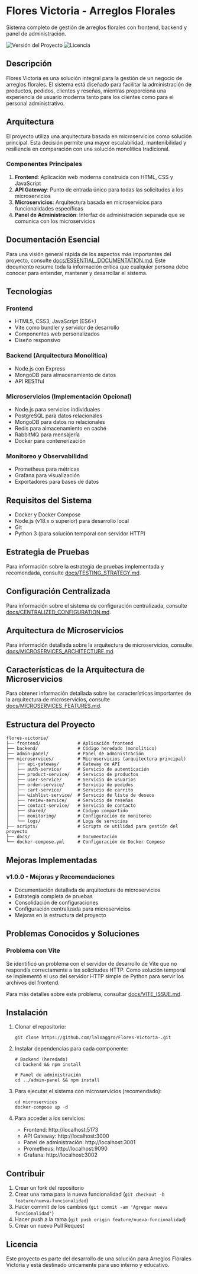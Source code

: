 # Flores Victoria - Arreglos Florales

Sistema completo de gestión de arreglos florales con frontend, backend y panel de administración.

![Versión del Proyecto](https://img.shields.io/badge/version-1.0.0-blue)
![Licencia](https://img.shields.io/badge/license-Interno%20y%20Educativo-orange)

## Descripción

Flores Victoria es una solución integral para la gestión de un negocio de arreglos florales. El sistema está diseñado para facilitar la administración de productos, pedidos, clientes y reseñas, mientras proporciona una experiencia de usuario moderna tanto para los clientes como para el personal administrativo.

## Arquitectura

El proyecto utiliza una arquitectura basada en microservicios como solución principal. Esta decisión permite una mayor escalabilidad, mantenibilidad y resiliencia en comparación con una solución monolítica tradicional.

### Componentes Principales

1. **Frontend**: Aplicación web moderna construida con HTML, CSS y JavaScript
2. **API Gateway**: Punto de entrada único para todas las solicitudes a los microservicios
3. **Microservicios**: Arquitectura basada en microservicios para funcionalidades específicas
4. **Panel de Administración**: Interfaz de administración separada que se comunica con los microservicios

## Documentación Esencial

Para una visión general rápida de los aspectos más importantes del proyecto, consulte [docs/ESSENTIAL_DOCUMENTATION.md](docs/ESSENTIAL_DOCUMENTATION.md). Este documento resume toda la información crítica que cualquier persona debe conocer para entender, mantener y desarrollar el sistema.

## Tecnologías

### Frontend
- HTML5, CSS3, JavaScript (ES6+)
- Vite como bundler y servidor de desarrollo
- Componentes web personalizados
- Diseño responsivo

### Backend (Arquitectura Monolítica)
- Node.js con Express
- MongoDB para almacenamiento de datos
- API RESTful

### Microservicios (Implementación Opcional)
- Node.js para servicios individuales
- PostgreSQL para datos relacionales
- MongoDB para datos no relacionales
- Redis para almacenamiento en caché
- RabbitMQ para mensajería
- Docker para contenerización

### Monitoreo y Observabilidad
- Prometheus para métricas
- Grafana para visualización
- Exportadores para bases de datos

## Requisitos del Sistema

- Docker y Docker Compose
- Node.js (v18.x o superior) para desarrollo local
- Git
- Python 3 (para solución temporal con servidor HTTP)

## Estrategia de Pruebas

Para información sobre la estrategia de pruebas implementada y recomendada, consulte [docs/TESTING_STRATEGY.md](docs/TESTING_STRATEGY.md).

## Configuración Centralizada

Para información sobre el sistema de configuración centralizada, consulte [docs/CENTRALIZED_CONFIGURATION.md](docs/CENTRALIZED_CONFIGURATION.md).

## Arquitectura de Microservicios

Para información detallada sobre la arquitectura de microservicios, consulte [docs/MICROSERVICES_ARCHITECTURE.md](docs/MICROSERVICES_ARCHITECTURE.md).

## Características de la Arquitectura de Microservicios

Para obtener información detallada sobre las características importantes de la arquitectura de microservicios, consulte [docs/MICROSERVICES_FEATURES.md](docs/MICROSERVICES_FEATURES.md).

## Estructura del Proyecto

```
flores-victoria/
├── frontend/              # Aplicación frontend
├── backend/               # Código heredado (monolítico)
├── admin-panel/           # Panel de administración
├── microservices/         # Microservicios (arquitectura principal)
│   ├── api-gateway/       # Gateway de API
│   ├── auth-service/      # Servicio de autenticación
│   ├── product-service/   # Servicio de productos
│   ├── user-service/      # Servicio de usuarios
│   ├── order-service/     # Servicio de pedidos
│   ├── cart-service/      # Servicio de carrito
│   ├── wishlist-service/  # Servicio de lista de deseos
│   ├── review-service/    # Servicio de reseñas
│   ├── contact-service/   # Servicio de contacto
│   ├── shared/            # Código compartido
│   ├── monitoring/        # Configuración de monitoreo
│   └── logs/              # Logs de servicios
├── scripts/               # Scripts de utilidad para gestión del proyecto
├── docs/                  # Documentación
└── docker-compose.yml     # Configuración de Docker Compose
```

## Mejoras Implementadas

### v1.0.0 - Mejoras y Recomendaciones
- Documentación detallada de arquitectura de microservicios
- Estrategia completa de pruebas
- Consolidación de configuraciones
- Configuración centralizada para microservicios
- Mejoras en la estructura del proyecto

## Problemas Conocidos y Soluciones

### Problema con Vite
Se identificó un problema con el servidor de desarrollo de Vite que no respondía correctamente a las solicitudes HTTP. Como solución temporal se implementó el uso del servidor HTTP simple de Python para servir los archivos del frontend.

Para más detalles sobre este problema, consultar [docs/VITE_ISSUE.md](docs/VITE_ISSUE.md).

## Instalación

1. Clonar el repositorio:
   ```
   git clone https://github.com/laloaggro/Flores-Victoria-.git
   ```

2. Instalar dependencias para cada componente:
   ```
   # Backend (heredado)
   cd backend && npm install
   
   # Panel de administración
   cd ../admin-panel && npm install
   ```

3. Para ejecutar el sistema con microservicios (recomendado):
   ```
   cd microservices
   docker-compose up -d
   ```

4. Para acceder a los servicios:
   - Frontend: http://localhost:5173
   - API Gateway: http://localhost:3000
   - Panel de administración: http://localhost:3001
   - Prometheus: http://localhost:9090
   - Grafana: http://localhost:3002

## Contribuir

1. Crear un fork del repositorio
2. Crear una rama para la nueva funcionalidad (`git checkout -b feature/nueva-funcionalidad`)
3. Hacer commit de los cambios (`git commit -am 'Agregar nueva funcionalidad'`)
4. Hacer push a la rama (`git push origin feature/nueva-funcionalidad`)
5. Crear un nuevo Pull Request

## Licencia

Este proyecto es parte del desarrollo de una solución para Arreglos Florales Victoria y está destinado únicamente para uso interno y educativo.
